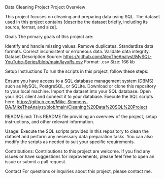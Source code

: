 Data Cleaning Project
Project Overview

This project focuses on cleaning and preparing data using SQL. The dataset used in this project contains [describe the dataset briefly, including its source, format, and size].

Goals
The primary goals of this project are:

Identify and handle missing values.
Remove duplicates.
Standardize data formats.
Correct inconsistent or erroneous data.
Validate data integrity.
Dataset Description
Source: https://github.com/AlexTheAnalyst/MySQL-YouTube-Series/blob/main/layoffs.csv
Format: .csv
Size: 166 kb

Setup Instructions
To run the scripts in this project, follow these steps:

Ensure you have access to a SQL database management system (DBMS) such as MySQL, PostgreSQL, or SQLite.
Download or clone this repository to your local machine.
Import the dataset into your SQL database.
Open your SQL client and connect it to your database.
Execute the SQL scripts here. https://github.com/Mike-Simmons-DA/MikeTheAnalyst/blob/main/Cleaning%20Data%20SQL%20Project

README.md: This README file providing an overview of the project, setup instructions, and other relevant information.

Usage:
Execute the SQL scripts provided in this repository to clean the dataset and perform any necessary data preparation tasks. You can also modify the scripts as needed to suit your specific requirements.

Contributions:
Contributions to this project are welcome. If you find any issues or have suggestions for improvements, please feel free to open an issue or submit a pull request.


Contact
For questions or inquiries about this project, please contact me.
